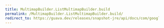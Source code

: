 ```yaml
---
title: MultimapBuilder.ListMultimapBuilder.build
permalink: /MultimapBuilder.ListMultimapBuilder.build/
redirect_to: https://guava.dev/releases/snapshot-jre/api/docs/com/google/common/collect/MultimapBuilder.ListMultimapBuilder.html#build--
---
```

